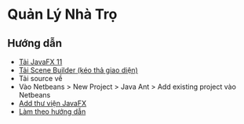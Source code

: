 # Quản Lý Nhà Trọ

## Hướng dẫn
- [Tải JavaFX 11](https://gluonhq.com/products/javafx/)
- [Tải Scene Builder (kéo thả giao diện)](https://gluonhq.com/products/scene-builder/)
- Tải source về
- Vào Netbeans > New Project > Java Ant > Add existing project vào Netbeans
- [Add thư viện JavaFX](https://youtu.be/h_3AfQhjziw?t=110)
- [Làm theo hướng dẫn](https://youtu.be/h_3AfQhjziw?t=220)